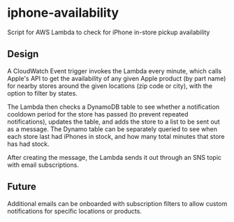 # iphone-availability
Script for AWS Lambda to check for iPhone in-store pickup availability

## Design
A CloudWatch Event trigger invokes the Lambda every minute, which calls Apple's API to get the availability of any given Apple product (by part name) for nearby stores around the given locations (zip code or city), with the option to filter by states.

The Lambda then checks a DynamoDB table to see whether a notification cooldown period for the store has passed (to prevent repeated notifications), updates the table, and adds the store to a list to be sent out as a message.
The Dynamo table can be separately queried to see when each store last had iPhones in stock, and how many total minutes that store has had stock.

After creating the message, the Lambda sends it out through an SNS topic with email subscriptions.

## Future

Additional emails can be onboarded with subscription filters to allow custom notifications for specific locations or products.
